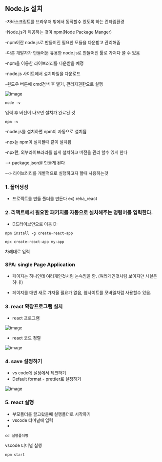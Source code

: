 ## Node.js 설치

-자바스크립트를 브라우저 밖에서 동작할수 있도록 하는 런타임환경

-Node.js가 제공하는 것이 npm(Node Package Manger)

-npm이란 node.js로 만들어진 필요한 모듈을 다운받고 관리해줌

-다른 개발자가 만들어둔 유용한 node.js로 만들어진 툴로 가져다 쓸 수 있음

-npm을 이용한 라이브러리를 다운받을 예정



-node.js 사이트에서 설치파일을 다운로드

-윈도우 버튼에 cmd검색 후 열기, 관리자권한으로 실행

![image](https://github.com/OnlyREHA/React/assets/145514740/c43f0bde-94bb-43f4-9c1f-5ed49a032a65)


```
node -v 
```

입력 후 버전이 나오면 설치가 완료된 것

```
npm -v
```

-node.js를 설치하면 npm이 자동으로 설치됨

-npx는 npm이 설치될때 같이 설치됨

-npx란,  외부라이브러리를 쉽게 설치하고 버전을 관리 할수 있게 한다

-->  package.json을 만들게 된다

-->  라이브러리를 개별적으로 실행하고자 할때 사용하는것


### 1. 폴더생성

- 프로젝트를 만들 폴더를 만든다 ex) reha_react

### 2. 리액트에서 필요한 패키지를 자동으로 설치해주는 명령어를 입력한다.

- D드라이브안으로 이동 D:

```
npm install -g create-react-app
```

```
npx create-react-app my-app
```

차례대로 입력


### SPA: single Page Application

- 페이지는 하나인데 여러개인것처럼 눈속임을 함. (여러개인것처럼 보이지만 사실은 하나!)

- 페이지를 매번 새로 가져올 필요가 없음, 웹사이트를 모바일처럼 사용할수 있음.

### 3. react 확장프로그램 설치

- react 프로그램

![image](https://github.com/OnlyREHA/React/assets/145514740/d4e4fd83-0420-4a5d-85c8-0f0de704d9e0)

- react 코드 정렬
  
![image](https://github.com/OnlyREHA/React/assets/145514740/b45454cb-14bb-46b2-98d3-774a33b7eb13)

### 4. save 설정하기

- vs code에 설정에서 체크하기
- Default format - prettier로 설정하기 

![image](https://github.com/OnlyREHA/React/assets/145514740/c0831854-ee21-4623-bbc7-c09e8e698738)

### 5. react 실행

- 부모폴더를 끌고왔을때 실행폴더로 시작하기
- vscode 터미널에 입력
- 
```
cd 실행폴더명
``` 

vscode 터미널 실행

```
npm start
```



















